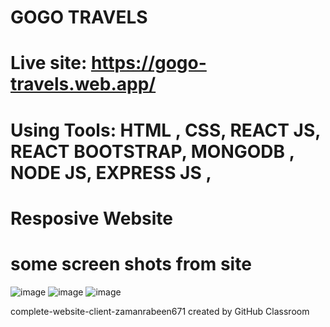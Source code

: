 # GOGO TRAVELS
# Live site: https://gogo-travels.web.app/
# Using Tools: HTML , CSS, REACT JS, REACT BOOTSTRAP, MONGODB , NODE JS, EXPRESS JS ,
# Resposive Website
# some screen shots from site
![image](https://user-images.githubusercontent.com/46568226/116690899-e5025780-a9db-11eb-8f59-d1bfbe0dc81e.png)
![image](https://user-images.githubusercontent.com/46568226/116690968-ffd4cc00-a9db-11eb-86bb-da357b07443e.png)
![image](https://user-images.githubusercontent.com/46568226/116691069-20048b00-a9dc-11eb-8158-c16af3219d66.png)

complete-website-client-zamanrabeen671 created by GitHub Classroom
